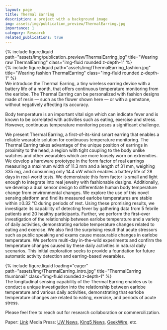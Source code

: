 ```yaml
---
layout: page
title: Thermal Earring
description: a project with a background image
img: assets/img/publication_preview/ThermalEarring.jpg
importance: 1
category: Research
related_publications: true
---
```



<div class="row justify-content-sm-center">
    <div class="col-sm-8 mt-3 mt-md-0">
        {% include figure.liquid path="assets/img/publication_preview/ThermalEarring.jpg" title="Wearing raw ThermalEarring" class="img-fluid rounded z-depth-1" %}
    </div>
    <div class="col-sm-4 mt-3 mt-md-0">
        {% include figure.liquid path="assets/img/ThermalEarring_fashion.jpg" title="Wearing fashion ThermalEarring" class="img-fluid rounded z-depth-1" %}
    </div>
</div>
<div class="caption">
    We introduce the Thermal Earring, a tiny wireless earring device with a battery life of a month, that offers continuous temperature monitoring from the earlobe. The Thermal Earring can be personalized with fashion designs made of resin — such as the flower shown here — or with a gemstone, without negatively affecting its accuracy.
</div>


Body temperature is an important vital sign which can indicate fever and is known to be correlated with activities such as eating, exercise and stress. However, continuous temperature monitoring poses a significant challenge.

We present Thermal Earring, a first-of-its-kind smart earring that enables a reliable wearable solution for continuous temperature monitoring. The Thermal Earring takes advantage of the unique position of earrings in proximity to the head, a region with tight coupling to the body unlike watches and other wearables which are more loosely worn on extremities. We develop a hardware prototype in the form factor of real earrings measuring a maximum width of 11.3 mm and a length of 31 mm, weighing 335 mg, and consuming only 14.4 uW which enables a battery life of 28 days in real-world tests. We demonstrate this form factor is small and light enough to integrate into real jewelry with fashionable designs. Additionally, we develop a dual sensor design to differentiate human body temperature change from environmental changes. We explore the use of this novel sensing platform and find its measured earlobe temperatures are stable within ±0.32 °C during periods of rest. Using these promising results, we investigate its capability of detecting fever by gathering data from 5 febrile patients and 20 healthy participants. Further, we perform the first-ever investigation of the relationship between earlobe temperature and a variety of daily activities, demonstrating earlobe temperature changes related to eating and exercise. We also find the surprising result that acute stressors such as public speaking and exams cause measurable changes in earlobe temperature. We perform multi-day in-the-wild experiments and confirm the temperature changes caused by these daily activities in natural daily scenarios. This initial exploration seeks to provide a foundation for future automatic activity detection and earring-based wearables.


<div class="row">
    <div class="col-sm mt-3 mt-md-0">
        {% include figure.liquid loading="eager" path="assets/img/ThermalEarring_intro.jpg" title="ThermalEarring thumbnail" class="img-fluid rounded z-depth-1" %}
    </div>
</div>
<div class="caption">
    The longitudinal sensing capability of the Thermal Earring enables us to conduct a unique investigation into the relationship between earlobe temperature and various daily activities, demonstrating that earlobe temperature changes are related to eating, exercise, and periods of acute stress.
</div>




Please feel free to reach out for research collaboration or commercilization.

Paper: <a href="https://dl.acm.org/doi/10.1145/3631440">Link</a> 
Media Press: <a href="https://www.washington.edu/news/2024/02/07/smart-earrings-can-monitor-temperature/">UW News</a>, <a href="https://www.king5.com/article/news/health/uw-developed-smart-earrings-body-temperature-healthlink/281-e6aa6d61-38d1-4aff-bb26-349e1f8f246e">King5 News</a>, <a href="https://www.geekwire.com/2024/new-jewel-in-wearable-tech-uw-researchers-create-smart-earring-to-monitor-body-temperature/">GeekWire</a>, etc.

